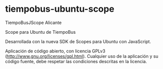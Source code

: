 tiempobus-ubuntu-scope
======================

TiempoBusJScope Alicante

Scope para Ubuntu de TiempoBus

Desarrollada con la nueva SDK de Scopes para Ubuntu con JavaScript.

Aplicación de código abierto, con licencia GPLv3 (http://www.gnu.org/licenses/gpl.html). Cualquier uso de la aplicación y su código fuente, debe respetar las condiciones descritas en la licencia.

